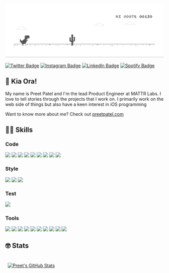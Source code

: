 ![](https://github.com/preetpatel/preetpatel/blob/master/run.gif)

[![Twitter Badge](https://img.shields.io/badge/Twitter-1CA2F1?style=for-the-badge&logo=twitter&logoColor=white)](https://twitter.com/itspreetpatel)
[![Instagram Badge](https://img.shields.io/badge/Instagram-E4405F?style=for-the-badge&logo=instagram&logoColor=white)](https://instagram.com/preet.png)
[![LinkedIn Badge](https://img.shields.io/badge/LinkedIn-0D76A8?style=for-the-badge&logo=linkedin&logoColor=white)](https://www.linkedin.com/in/iampreet)
[![Spotify Badge](https://img.shields.io/badge/Spotify-1ED760?style=for-the-badge&logo=spotify&logoColor=white)](https://open.spotify.com/user/preetp106)

## 👋 Kia Ora! 

My name is Preet Patel and I'm the lead Product Engineer at MATTR Labs. I love to tell stories through the projects that I work on. I primarily work on the web side of things but also have a keen interest in iOS programming

Want to know more about me? Check out [preetpatel.com](https://preetpatel.com/)

## 💪🏻 Skills

### Code

[![](https://img.shields.io/badge/TypeScript-3178C6?style=for-the-badge&logo=TypeScript&logoColor=white)](https://www.typescriptlang.org/)
[![](https://img.shields.io/badge/JavaScript-F7DF1E?style=for-the-badge&logo=JavaScript&logoColor=black)](https://developer.mozilla.org/en-US/docs/Web/JavaScript)
[![](https://img.shields.io/badge/Swift-F05035?style=for-the-badge&logo=Swift&logoColor=white)](https://www.swift.org/)
[![](https://img.shields.io/badge/Babel-F9DC3E?style=for-the-badge&logo=Babel&logoColor=black)](https://babeljs.io/)
[![](https://img.shields.io/badge/React-20232A?style=for-the-badge&logo=react&logoColor=61DAFB)](https://reactjs.org/)
[![](https://img.shields.io/badge/Next.js-000000?style=for-the-badge&logo=next.js&logoColor=white)](https://nextjs.org/)
[![](https://img.shields.io/badge/Node.js-43853D?style=for-the-badge&logo=node.js&logoColor=white)](https://nodejs.org/en/)
[![](https://img.shields.io/badge/Express-000000?style=for-the-badge&logo=Express&logoColor=white)](https://expressjs.com/)
[![](https://img.shields.io/badge/MongoDB-47A248?style=for-the-badge&logo=MongoDB&logoColor=white)](https://www.mongodb.com/)

### Style

[![](https://img.shields.io/badge/CSS-1572B6?style=for-the-badge&logo=css3&logoColor=white)](https://developer.mozilla.org/en-US/docs/Web/CSS/Reference)
[![](https://img.shields.io/badge/Styled_Components-DB7093?style=for-the-badge&logo=styled-components&logoColor=white)](https://styled-components.com/)
[![](https://img.shields.io/badge/Tailwind-152342?style=for-the-badge&logo=tailwind-css&logoColor=white)](https://tailwindcss.com/)
### Test

[![](https://img.shields.io/badge/Jest-C21325?style=for-the-badge&logo=jest&logoColor=white)](https://jestjs.io/)

### Tools

[![](https://img.shields.io/badge/NPM-CB3837?style=for-the-badge&logo=npm&logoColor=white)](https://www.npmjs.com/)
[![](https://img.shields.io/badge/GitHub-181717?style=for-the-badge&logo=GitHub&logoColor=white)](https://github.com/)
[![](https://img.shields.io/badge/Jira-0052CC?style=for-the-badge&logo=Jira-Software&logoColor=white)](https://www.atlassian.com/software/jira)
[![](https://img.shields.io/badge/Vercel-000000?style=for-the-badge&logo=Vercel&logoColor=white)](https://vercel.com/)
[![](https://img.shields.io/badge/Netlify-00C7B7?style=for-the-badge&logo=netlify&logoColor=white)](https://www.netlify.com/)
[![](https://img.shields.io/badge/Postman-FF6C37?style=for-the-badge&logo=Postman&logoColor=white)](https://www.postman.com/)
[![](https://img.shields.io/badge/Figma-F24E1E?style=for-the-badge&logo=Figma&logoColor=white)](https://www.figma.com/)
[![](https://img.shields.io/badge/Sketch-fa6400?style=for-the-badge&logo=Sketch&logoColor=white)](https://www.sketch.com/)
[![](https://img.shields.io/badge/Photoshop-31A8FF?style=for-the-badge&logo=Adobe-Photoshop&logoColor=white)](https://www.adobe.com/products/photoshop.html)
[![](https://img.shields.io/badge/Premiere_Pro-3D3571?style=for-the-badge&logo=Adobe-Premiere-pro&logoColor=white)](https://www.adobe.com/products/premiere.html)


## 🤓 Stats

<br>

<a href="https://github.com/preetpatel">
  <img align="center" style="margin:0.5rem" src="https://github-readme-stats.vercel.app/api?username=preetpatel&hide_border=true&show_icons=true&line_height=28&count_private=true&title_color=ffffff&text_color=c9cacc&icon_color=58a6ff&bg_color=161b22" alt="Preet's GitHub Stats" />
</a>
